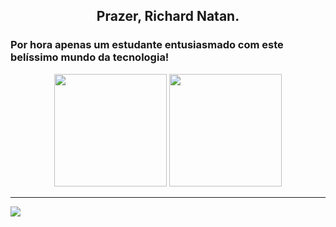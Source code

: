 <h2 align="center">Prazer, Richard Natan.</h2>
<h3>Por hora apenas um estudante entusiasmado com este belíssimo mundo da tecnologia!</h3>

<div href="https://github.com/richard-natan" align="center">
  <a><img height="180em" src="https://github-readme-stats.vercel.app/api?username=richard-natan&show_icons=true&theme=kacho_ga&include_all_commits=true&count_private=true"/>
  </a>
  <a><img height="180em" src="https://github-readme-stats.vercel.app/api/top-langs/?username=richard-natan&langs_count=7&theme=kacho_ga"/></a>
</div>

 <hr>
 <div align="left"; style="display: inline_block;">
   <img src="https://img.shields.io/badge/LinkedIn-0077B5?style=for-the-badge&logo=linkedin&logoColor=white", href="https://www.linkedin.com/in/richard-natan/"></img>
 </div>
